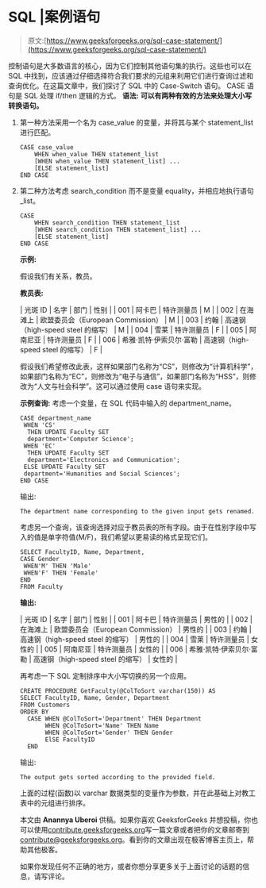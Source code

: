 # SQL |案例语句

> 原文:[https://www.geeksforgeeks.org/sql-case-statement/](https://www.geeksforgeeks.org/sql-case-statement/)

控制语句是大多数语言的核心，因为它们控制其他语句集的执行。这些也可以在 SQL 中找到，应该通过仔细选择符合我们要求的元组来利用它们进行查询过滤和查询优化。在这篇文章中，我们探讨了 SQL 中的 Case-Switch 语句。
CASE 语句是 SQL 处理 if/then 逻辑的方式。
**语法:**
**可以有两种有效的方法来处理大小写转换语句。**

1.  第一种方法采用一个名为 case_value 的变量，并将其与某个 statement_list 进行匹配。

    ```
    CASE case_value
        WHEN when_value THEN statement_list
        [WHEN when_value THEN statement_list] ...
        [ELSE statement_list]
    END CASE

    ```

2.  第二种方法考虑 search_condition 而不是变量 equality，并相应地执行语句 _list。

    ```
    CASE
        WHEN search_condition THEN statement_list
        [WHEN search_condition THEN statement_list] ...
        [ELSE statement_list]
    END CASE

    ```

    **示例:**

    假设我们有关系，教员。

    **教员表:**

    | 光斑 ID | 名字 | 部门 | 性别 |
    | 001 | 阿卡巴 | 特许测量员 | M |
    | 002 | 在海滩上 | 欧盟委员会（European Commission） | M |
    | 003 | 约翰 | 高速钢（high-speed steel 的缩写） | M |
    | 004 | 雪莱 | 特许测量员 | F |
    | 005 | 阿南尼亚 | 特许测量员 | F |
    | 006 | 希雅·凯特·伊索贝尔·富勒 | 高速钢（high-speed steel 的缩写） | F |

    假设我们希望修改此表，这样如果部门名称为“CS”，则修改为“计算机科学”，如果部门名称为“EC”，则修改为“电子与通信”，如果部门名称为“HSS”，则修改为“人文与社会科学”。这可以通过使用 case 语句来实现。

    **示例查询:**
    考虑一个变量，在 SQL 代码中输入的 department_name。

    ```
    CASE department_name
     WHEN 'CS'
      THEN UPDATE Faculty SET
      department='Computer Science';
     WHEN 'EC'
      THEN UPDATE Faculty SET
      department='Electronics and Communication';
     ELSE UPDATE Faculty SET
     department='Humanities and Social Sciences';
    END CASE

    ```

    输出:

    ```
    The department name corresponding to the given input gets renamed.

    ```

    考虑另一个查询，该查询选择对应于教员表的所有字段。由于在性别字段中写入的值是单字符值(M/F)，我们希望以更易读的格式呈现它们。

    ```
    SELECT FacultyID, Name, Department,
    CASE Gender
     WHEN'M' THEN 'Male'
     WHEN'F' THEN 'Female'
    END
    FROM Faculty

    ```

    **输出:**

    | 光斑 ID | 名字 | 部门 | 性别 |
    | 001 | 阿卡巴 | 特许测量员 | 男性的 |
    | 002 | 在海滩上 | 欧盟委员会（European Commission） | 男性的 |
    | 003 | 约翰 | 高速钢（high-speed steel 的缩写） | 男性的 |
    | 004 | 雪莱 | 特许测量员 | 女性的 |
    | 005 | 阿南尼亚 | 特许测量员 | 女性的 |
    | 006 | 希雅·凯特·伊索贝尔·富勒 | 高速钢（high-speed steel 的缩写） | 女性的 |

    再考虑一下 SQL 定制排序中大小写切换的另一个应用。

    ```
    CREATE PROCEDURE GetFaculty(@ColToSort varchar(150)) AS
    SELECT FacultyID, Name, Gender, Department
    FROM Customers
    ORDER BY
      CASE WHEN @ColToSort='Department' THEN Department
           WHEN @ColToSort='Name' THEN Name
           WHEN @ColToSort='Gender' THEN Gender
           ElSE FacultyID
      END 

    ```

    输出:

    ```
    The output gets sorted according to the provided field.

    ```

    上面的过程(函数)以 varchar 数据类型的变量作为参数，并在此基础上对教工表中的元组进行排序。

    本文由 **Anannya Uberoi** 供稿。如果你喜欢 GeeksforGeeks 并想投稿，你也可以使用[contribute.geeksforgeeks.org](http://contribute.geeksforgeeks.org)写一篇文章或者把你的文章邮寄到 contribute@geeksforgeeks.org。看到你的文章出现在极客博客主页上，帮助其他极客。

    如果你发现任何不正确的地方，或者你想分享更多关于上面讨论的话题的信息，请写评论。